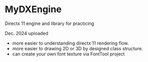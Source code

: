 # MyDXEngine
Directx 11 engine and library for practicing

Dec. 2024 uploaded
- more easier to understanding directx 11 rendering flow.
- more easier to drawing 2D or 3D by designed class structure.
- can create your own font texture via FontTool project
